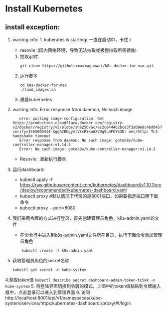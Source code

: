 # Install Kubernetes 

## install exception:
1. warring info: 1. kuberates is starting( 一直在启动中，卡住 )
    - resovle :(国内网络环境，导致无法拉取或极慢拉取所需镜像)
    1. 拉取git库
        ```
        git clone https://github.com/maguowei/k8s-docker-for-mac.git
        ```
    2. 运行脚本
        ```
        cd k8s-docker-for-mac
        ./load_images.sh
        ```
    3. 重启kubernetes

2. warring info: Error response from daemon, No such image
    ```
       error pulling image configuration: Get https://production.cloudflare.docker.com/registry-v2/docker/registry/v2/blobs/sha256/ac/ac2ce44462bce3f3ab9e8c4bd0457da1107849fb5f0a7ced346e610939f7a4fe/data?verify=1565600414-Kgg%2BUgymtVrcRYkuAXVDg9LmFOY%3D: net/http: TLS handshake timeout
       Error response from daemon: No such image: gotok8s/kube-controller-manager:v1.14.3
       Error: No such image: gotok8s/kube-controller-manager:v1.14.3
   ```
   - Resovle : 重新执行脚本

3. 运行dashboard:
    - kubectl apply -f https://raw.githubusercontent.com/kubernetes/dashboard/v1.10.1/src/deploy/recommended/kubernetes-dashboard.yaml
    - kubectl proxy #默认情况下代理的是8001端口，如果要指定端口用下面命令
    - kubectl proxy --port=8080

4. 我们采用令牌的方式进行登录，首先创建管理员角色，k8s-admin.yaml的文件
    - 在命令行中进入到k8s-admin.yaml文件所在目录，执行下面命令添加管理员角色
    ```
        kubectl create -f k8s-admin.yaml
    ```
5. 获取管理员角色的secret名称
    ```
    kubectl get secret -n kube-system
    ```
4.获取token值
    ```
    kubectl describe secret dashboard-admin-token-tc5wk -n kube-system
    ```
5. 将登陆界面切换到令牌的模式，上图中的token值粘贴到令牌输入框中，点击登录可以进入到管理界面
6. 访问http://localhost:8001/api/v1/namespaces/kube-system/services/https:kubernetes-dashboard:/proxy/#!/login
